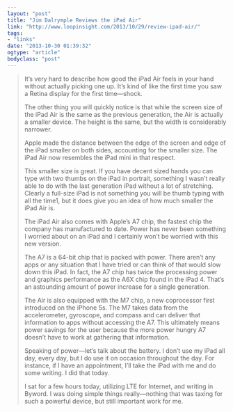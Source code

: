 ```yaml
---
layout: "post"
title: "Jim Dalrymple Reviews the iPad Air"
link: "http://www.loopinsight.com/2013/10/29/review-ipad-air/"
tags: 
- "links"
date: "2013-10-30 01:39:32"
ogtype: "article"
bodyclass: "post"
---
```


> It’s very hard to describe how good the iPad Air feels in your hand without actually picking one up. It’s kind of like the first time you saw a Retina display for the first time—shock.
> 
> The other thing you will quickly notice is that while the screen size of the iPad Air is the same as the previous generation, the Air is actually a smaller device. The height is the same, but the width is considerably narrower.
> 
> Apple made the distance between the edge of the screen and edge of the iPad smaller on both sides, accounting for the smaller size. The iPad Air now resembles the iPad mini in that respect.
> 
> This smaller size is great. If you have decent sized hands you can type with two thumbs on the iPad in portrait, something I wasn’t really able to do with the last generation iPad without a lot of stretching. Clearly a full-size iPad is not something you will be thumb typing with all the time1, but it does give you an idea of how much smaller the iPad Air is.
> 
> The iPad Air also comes with Apple’s A7 chip, the fastest chip the company has manufactured to date. Power has never been something I worried about on an iPad and I certainly won’t be worried with this new version.
> 
> The A7 is a 64-bit chip that is packed with power. There aren’t any apps or any situation that I have tried or can think of that would slow down this iPad. In fact, the A7 chip has twice the processing power and graphics performance as the A6X chip found in the iPad 4. That’s an astounding amount of power increase for a single generation.
> 
> The Air is also equipped with the M7 chip, a new coprocessor first introduced on the iPhone 5s. The M7 takes data from the accelerometer, gyroscope, and compass and can deliver that information to apps without accessing the A7. This ultimately means power savings for the user because the more power hungry A7 doesn’t have to work at gathering that information.
> 
> Speaking of power—let’s talk about the battery. I don’t use my iPad all day, every day, but I do use it on occasion throughout the day. For instance, if I have an appointment, I’ll take the iPad with me and do some writing. I did that today.
> 
> I sat for a few hours today, utilizing LTE for Internet, and writing in Byword. I was doing simple things really—nothing that was taxing for such a powerful device, but still important work for me.